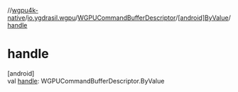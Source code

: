//[wgpu4k-native](../../../../index.md)/[io.ygdrasil.wgpu](../../index.md)/[WGPUCommandBufferDescriptor](../index.md)/[[android]ByValue](index.md)/[handle](handle.md)

# handle

[android]\
val [handle](handle.md): WGPUCommandBufferDescriptor.ByValue